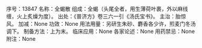 序号：13847
名称：全蝎散
组成：全蝎（头尾全者，用生薄荷叶裹，外以麻线缠，火上炙燥为度）。
出处：《普济方》卷三六一引《汤氏宝书》。
主治：胎惊风。
加减：None
功效：None
用法用量：另研生朱砂、麝香各少许，煎麦门冬汤调下。
制备方法：上为末。
临床应用：None
各家论述：None
用药禁忌：None
附注：None
